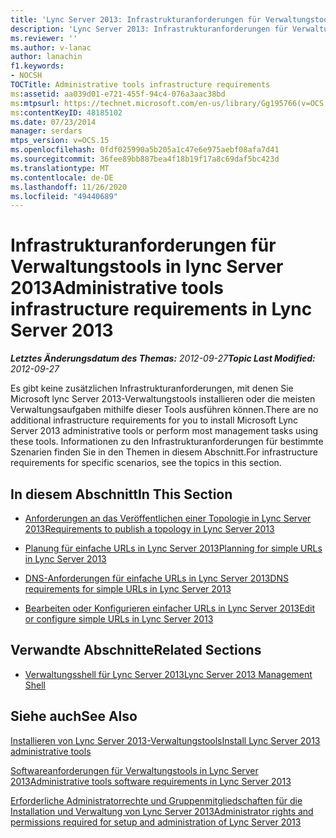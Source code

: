 ```yaml
---
title: 'Lync Server 2013: Infrastrukturanforderungen für Verwaltungstools'
description: 'Lync Server 2013: Infrastrukturanforderungen für Verwaltungstools.'
ms.reviewer: ''
ms.author: v-lanac
author: lanachin
f1.keywords:
- NOCSH
TOCTitle: Administrative tools infrastructure requirements
ms:assetid: aa039d01-e721-455f-94c4-076a3aac38bd
ms:mtpsurl: https://technet.microsoft.com/en-us/library/Gg195766(v=OCS.15)
ms:contentKeyID: 48185102
ms.date: 07/23/2014
manager: serdars
mtps_version: v=OCS.15
ms.openlocfilehash: 0fdf025990a5b205a1c47e6e975aebf08afa7d41
ms.sourcegitcommit: 36fee89bb887bea4f18b19f17a8c69daf5bc423d
ms.translationtype: MT
ms.contentlocale: de-DE
ms.lasthandoff: 11/26/2020
ms.locfileid: "49440689"
---
```

# <a name="administrative-tools-infrastructure-requirements-in-lync-server-2013"></a><span data-ttu-id="37c3a-103">Infrastrukturanforderungen für Verwaltungstools in lync Server 2013</span><span class="sxs-lookup"><span data-stu-id="37c3a-103">Administrative tools infrastructure requirements in Lync Server 2013</span></span>

<div data-xmlns="http://www.w3.org/1999/xhtml">

<div class="topic" data-xmlns="http://www.w3.org/1999/xhtml" data-msxsl="urn:schemas-microsoft-com:xslt" data-cs="https://msdn.microsoft.com/">

<div data-asp="https://msdn2.microsoft.com/asp">



</div>

<div id="mainSection">

<div id="mainBody"><span data-ttu-id="37c3a-104">

<span> </span></span><span class="sxs-lookup"><span data-stu-id="37c3a-104">

<span> </span></span></span>

<span data-ttu-id="37c3a-105">_**Letztes Änderungsdatum des Themas:** 2012-09-27_</span><span class="sxs-lookup"><span data-stu-id="37c3a-105">_**Topic Last Modified:** 2012-09-27_</span></span>

<span data-ttu-id="37c3a-106">Es gibt keine zusätzlichen Infrastrukturanforderungen, mit denen Sie Microsoft lync Server 2013-Verwaltungstools installieren oder die meisten Verwaltungsaufgaben mithilfe dieser Tools ausführen können.</span><span class="sxs-lookup"><span data-stu-id="37c3a-106">There are no additional infrastructure requirements for you to install Microsoft Lync Server 2013 administrative tools or perform most management tasks using these tools.</span></span> <span data-ttu-id="37c3a-107">Informationen zu den Infrastrukturanforderungen für bestimmte Szenarien finden Sie in den Themen in diesem Abschnitt.</span><span class="sxs-lookup"><span data-stu-id="37c3a-107">For infrastructure requirements for specific scenarios, see the topics in this section.</span></span>

<div>

## <a name="in-this-section"></a><span data-ttu-id="37c3a-108">In diesem Abschnitt</span><span class="sxs-lookup"><span data-stu-id="37c3a-108">In This Section</span></span>

  - [<span data-ttu-id="37c3a-109">Anforderungen an das Veröffentlichen einer Topologie in Lync Server 2013</span><span class="sxs-lookup"><span data-stu-id="37c3a-109">Requirements to publish a topology in Lync Server 2013</span></span>](lync-server-2013-requirements-to-publish-a-topology.md)

  - [<span data-ttu-id="37c3a-110">Planung für einfache URLs in Lync Server 2013</span><span class="sxs-lookup"><span data-stu-id="37c3a-110">Planning for simple URLs in Lync Server 2013</span></span>](lync-server-2013-planning-for-simple-urls.md)

  - [<span data-ttu-id="37c3a-111">DNS-Anforderungen für einfache URLs in Lync Server 2013</span><span class="sxs-lookup"><span data-stu-id="37c3a-111">DNS requirements for simple URLs in Lync Server 2013</span></span>](lync-server-2013-dns-requirements-for-simple-urls.md)

  - [<span data-ttu-id="37c3a-112">Bearbeiten oder Konfigurieren einfacher URLs in Lync Server 2013</span><span class="sxs-lookup"><span data-stu-id="37c3a-112">Edit or configure simple URLs in Lync Server 2013</span></span>](lync-server-2013-edit-or-configure-simple-urls.md)

</div>

<div>

## <a name="related-sections"></a><span data-ttu-id="37c3a-113">Verwandte Abschnitte</span><span class="sxs-lookup"><span data-stu-id="37c3a-113">Related Sections</span></span>

  - [<span data-ttu-id="37c3a-114">Verwaltungsshell für Lync Server 2013</span><span class="sxs-lookup"><span data-stu-id="37c3a-114">Lync Server 2013 Management Shell</span></span>](lync-server-2013-lync-server-management-shell.md)

</div>

<div>

## <a name="see-also"></a><span data-ttu-id="37c3a-115">Siehe auch</span><span class="sxs-lookup"><span data-stu-id="37c3a-115">See Also</span></span>


[<span data-ttu-id="37c3a-116">Installieren von Lync Server 2013-Verwaltungstools</span><span class="sxs-lookup"><span data-stu-id="37c3a-116">Install Lync Server 2013 administrative tools</span></span>](lync-server-2013-install-lync-server-administrative-tools.md)  


[<span data-ttu-id="37c3a-117">Softwareanforderungen für Verwaltungstools in Lync Server 2013</span><span class="sxs-lookup"><span data-stu-id="37c3a-117">Administrative tools software requirements in Lync Server 2013</span></span>](lync-server-2013-administrative-tools-software-requirements.md)  


[<span data-ttu-id="37c3a-118">Erforderliche Administratorrechte und Gruppenmitgliedschaften für die Installation und Verwaltung von Lync Server 2013</span><span class="sxs-lookup"><span data-stu-id="37c3a-118">Administrator rights and permissions required for setup and administration of Lync Server 2013</span></span>](lync-server-2013-administrator-rights-and-permissions-required-for-setup-and-administration.md)  
  

<span data-ttu-id="37c3a-119"></div>

</div>

<span> </span>

</div>

</div>

</span><span class="sxs-lookup"><span data-stu-id="37c3a-119"></div>

</div>

<span> </span>

</div>

</div>

</span></span></div>

